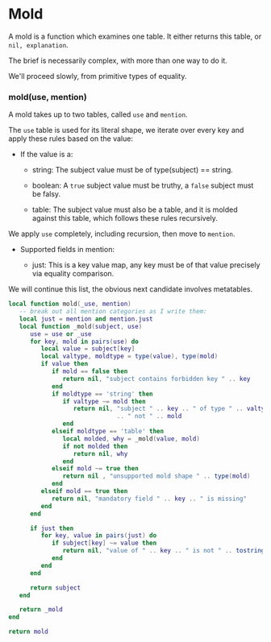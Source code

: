 # Mold


A mold is a function which examines one table\.  It either returns this table,
or `nil, explanation`\.

The brief is necessarily complex, with more than one way to do it\.

We'll proceed slowly, from primitive types of equality\.


### mold\(use, mention\)

A mold takes up to two tables, called `use` and `mention`\.

The `use` table is used for its literal shape, we iterate over every key and
apply these rules based on the value:


- If the value is a:

  - string: The subject value must be of type\(subject\) == string\.

  - boolean:  A `true` subject value must be truthy, a `false` subject must
      be falsy\.

  - table:  The subject value must also be a table, and it is molded against
      this table, which follows these rules recursively\.

We apply `use` completely, including recursion, then move to `mention`\.


- Supported fields in mention:

  - just:  This is a key value map, any key must be of that value precisely
      via equality comparison\.

We will continue this list, the obvious next candidate involves metatables\.



```lua
local function mold(_use, mention)
   -- break out all mention categories as I write them:
   local just = mention and mention.just
   local function _mold(subject, use)
      use = use or _use
      for key, mold in pairs(use) do
         local value = subject[key]
         local valtype, moldtype = type(value), type(mold)
         if value then
            if mold == false then
               return nil, "subject contains forbidden key " .. key
            end
            if moldtype == 'string' then
               if valtype ~= mold then
                  return nil, "subject " .. key .. " of type " .. valtype
                              .. " not " .. mold
               end
            elseif moldtype == 'table' then
               local molded, why = _mold(value, mold)
               if not molded then
                  return nil, why
               end
            elseif mold ~= true then
               return nil , "unsupported mold shape " .. type(mold)
            end
         elseif mold == true then
            return nil, "mandatory field " .. key .. " is missing"
         end
      end

      if just then
         for key, value in pairs(just) do
            if subject[key] ~= value then
               return nil, "value of " .. key .. " is not " .. tostring(value)
            end
         end
      end

      return subject
   end

   return _mold
end
```

```lua
return mold
```
